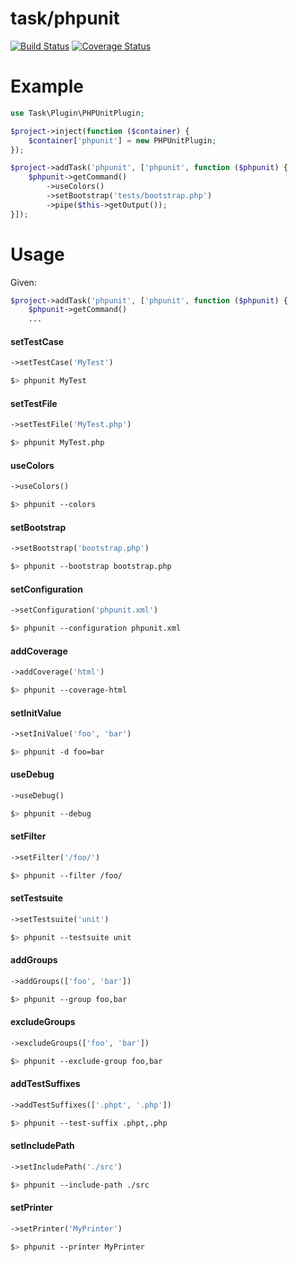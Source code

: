 task/phpunit
============

[![Build Status](https://travis-ci.org/taskphp/phpunit.svg?branch=master)](https://travis-ci.org/taskphp/phpunit)
[![Coverage Status](https://coveralls.io/repos/taskphp/phpunit/badge.png?branch=master)](https://coveralls.io/r/taskphp/phpunit?branch=master)

Example
=======
```php
use Task\Plugin\PHPUnitPlugin;

$project->inject(function ($container) {
    $container['phpunit'] = new PHPUnitPlugin;
});

$project->addTask('phpunit', ['phpunit', function ($phpunit) {
    $phpunit->getCommand()
        ->useColors()
        ->setBootstrap('tests/bootstrap.php')
        ->pipe($this->getOutput());
}]);
```

Usage
=====
Given:
```php
$project->addTask('phpunit', ['phpunit', function ($phpunit) {
    $phpunit->getCommand()
    ...
```
#### setTestCase
```php
->setTestCase('MyTest')
```
```bash
$> phpunit MyTest
```
#### setTestFile
```php
->setTestFile('MyTest.php')
```
```bash
$> phpunit MyTest.php
```
#### useColors
```php
->useColors()
```
```bash
$> phpunit --colors
```
#### setBootstrap
```php
->setBootstrap('bootstrap.php')
```
```bash
$> phpunit --bootstrap bootstrap.php
```
#### setConfiguration
```php
->setConfiguration('phpunit.xml')
```
```bash
$> phpunit --configuration phpunit.xml
```
#### addCoverage
```php
->addCoverage('html')
```
```bash
$> phpunit --coverage-html
```
#### setInitValue
```php
->setIniValue('foo', 'bar')
```
```bash
$> phpunit -d foo=bar
```
#### useDebug
```php
->useDebug()
```
```bash
$> phpunit --debug
```
#### setFilter
```php
->setFilter('/foo/')
```
```bash
$> phpunit --filter /foo/
```
#### setTestsuite
```php
->setTestsuite('unit')
```
```bash
$> phpunit --testsuite unit
```
#### addGroups
```php
->addGroups(['foo', 'bar'])
```
```bash
$> phpunit --group foo,bar
```
#### excludeGroups
```php
->excludeGroups(['foo', 'bar'])
```
```bash
$> phpunit --exclude-group foo,bar
```
#### addTestSuffixes
```php
->addTestSuffixes(['.phpt', '.php'])
```
```bash
$> phpunit --test-suffix .phpt,.php
```
#### setIncludePath
```php
->setIncludePath('./src')
```
```bash
$> phpunit --include-path ./src
```
#### setPrinter
```php
->setPrinter('MyPrinter')
```
```bash
$> phpunit --printer MyPrinter
```
